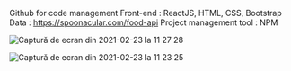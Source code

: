 Github for code management
Front-end : ReactJS, HTML, CSS, Bootstrap
Data : https://spoonacular.com/food-api
Project management tool : NPM

![Captură de ecran din 2021-02-23 la 11 27 28](https://user-images.githubusercontent.com/61205164/108826033-7dd7b980-75cc-11eb-9de4-f84ff0c8e9eb.png)


![Captură de ecran din 2021-02-23 la 11 23 25](https://user-images.githubusercontent.com/61205164/108826040-803a1380-75cc-11eb-8c39-f3f028c9669d.png)
